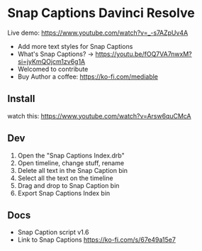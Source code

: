 # Snap Captions Davinci Resolve

Live demo: https://www.youtube.com/watch?v=_-s7AZpUv4A

- Add more text styles for Snap Captions
- What's Snap Captions? -> https://youtu.be/fOQ7VA7nwxM?si=jyKmQOjcm1zv6g1A
- Welcomed to contribute
- Buy Author a coffee: <https://ko-fi.com/mediable>

## Install

watch this: <https://www.youtube.com/watch?v=Arsw6quCMcA>

## Dev 

1. Open the "Snap Captions Index.drb"
2. Open timeline, change stuff, rename
3. Delete all text in the Snap Caption bin
4. Select all the text on the timeline
5. Drag and drop to Snap Caption bin
6. Export Snap Captions Index bin

## Docs

- Snap Caption script v1.6
- Link to Snap Captions <https://ko-fi.com/s/67e49a15e7>
